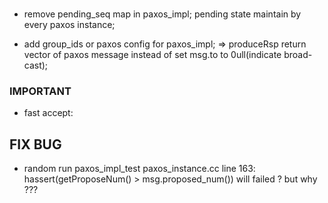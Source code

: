### 
- remove pending_seq map in paxos_impl;
  pending state maintain by every paxos instance;

- add group_ids or paxos config for paxos_impl;
  => produceRsp return vector of paxos message instead of set msg.to to 0ull(indicate broad-cast);


### IMPORTANT

- fast accept:


## FIX BUG
- random run paxos_impl_test
  paxos_instance.cc line 163: hassert(getProposeNum() > msg.proposed_num()) will failed ? but why ???

